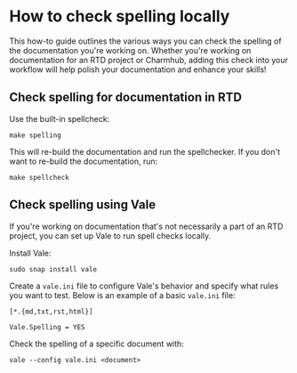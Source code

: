 # How to check spelling locally

This how-to guide outlines the various ways you can check the spelling
of the documentation you're working on. Whether you're working on documentation
for an RTD project or Charmhub, adding this check into your workflow will help
polish your documentation and enhance your skills!

## Check spelling for documentation in RTD

Use the built-in spellcheck:

```
make spelling
```

This will re-build the documentation and run the spellchecker. If you don't
want to re-build the documentation, run:

```
make spellcheck
```

## Check spelling using Vale

If you're working on documentation that's not necessarily a part of an RTD
project, you can set up Vale to run spell checks locally. 

Install Vale:

```
sudo snap install vale
```

Create a `vale.ini` file to configure Vale's behavior and specify what rules
you want to test. Below is an example of a basic `vale.ini` file:

```
[*.{md,txt,rst,html}]

Vale.Spelling = YES
```

Check the spelling of a specific document with:
```
vale --config vale.ini <document>
```
